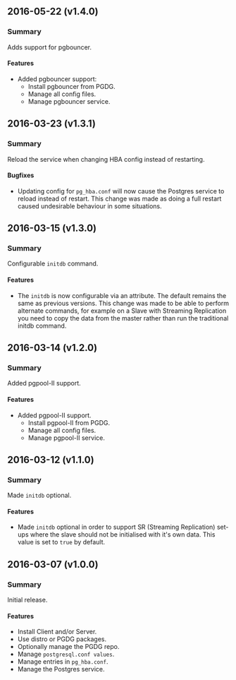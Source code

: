 ## 2016-05-22 (v1.4.0)
### Summary
Adds support for pgbouncer.

#### Features
- Added pgbouncer support:
  - Install pgbouncer from PGDG.
  - Manage all config files.
  - Manage pgbouncer service.

## 2016-03-23 (v1.3.1)
### Summary
Reload the service when changing HBA config instead of restarting.

#### Bugfixes
- Updating config for `pg_hba.conf` will now cause the Postgres service to reload instead of restart. This change was made as doing a full restart caused undesirable behaviour in some situations.

## 2016-03-15 (v1.3.0)
### Summary
Configurable `initdb` command.

#### Features
- The `initdb` is now configurable via an attribute. The default remains the same as previous versions. This change was made to be able to perform alternate commands, for example on a Slave with Streaming Replication you need to copy the data from the master rather than run the traditional initdb command.

## 2016-03-14 (v1.2.0)
### Summary
Added pgpool-II support.

#### Features
- Added pgpool-II support.
  - Install pgpool-II from PGDG.
  - Manage all config files.
  - Manage pgpool-II service.

## 2016-03-12 (v1.1.0)
### Summary
Made `initdb` optional.

#### Features
- Made `initdb` optional in order to support SR (Streaming Replication) set-ups where the slave should not be initialised with it's own data. This value is set to `true` by default.

## 2016-03-07 (v1.0.0)
### Summary
Initial release.

#### Features
- Install Client and/or Server.
- Use distro or PGDG packages.
- Optionally manage the PGDG repo.
- Manage `postgresql.conf values`.
- Manage entries in `pg_hba.conf`.
- Manage the Postgres service.
